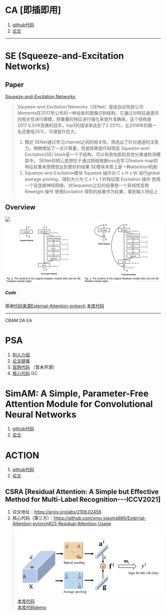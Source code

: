 # CA [即插即用]
1. [github代码](https://github.com/Andrew-Qibin/CoordAttention)
2. [论文](https://arxiv.org/abs/2103.02907)

***
# SE (Squeeze-and-Excitation Networks)
## Paper
[Squeeze-and-Excitation Networks](https://arxiv.org/pdf/1709.01507.pdf)
> Squeeze-and-Excitation Networks（SENet）是由自动驾驶公司Momenta在2017年公布的一种全新的图像识别结构，它通过对特征通道间的相关性进行建模，把重要的特征进行强化来提升准确率。这个结构是2017 ILSVR竞赛的冠军，top5的错误率达到了2.251%，比2016年的第一名还要低25%，可谓提升巨大。
> 1. 概述
> SENet通过学习channel之间的相关性，筛选出了针对通道的注意力，稍微增加了一点计算量，但是效果提升较明显
> Squeeze-and-Excitation(SE) block是一个子结构，可以有效地嵌到其他分类或检测模型中。
> SENet的核心思想在于通过网络根据loss去学习feature map的特征权重来使模型达到更好的结果
> SE模块本质上是一种attention机制
> 2. Squeeze-and-Excitation模块
> Squeeze 操作对 C x H x W 进行global average pooling，得到大小为 C x 1 x 1 的特征图
> Excitation 操作 使用一个全连接神经网络，对Sequeeze之后的结果做一个非线性变换
> Reweight 操作 使用Excitation 得到的结果作为权重，乘到输入特征上

## Overview
![](https://github.com/xmu-xiaoma666/External-Attention-pytorch/raw/master/img/SE.png)
![](SEAttention.png)

##### Code
感谢[代码来源External-Attention-pytorch](https://github.com/xmu-xiaoma666/External-Attention-pytorch#1-Depthwise-Separable-Convolution-Usage)
[本库代码](SEAttention.py)
***

CBAM
DA
EA

# PSA
1. [别人介绍](https://mp.weixin.qq.com/s/KwU3rj1kF4UemmtIXsrcng)
2. [论文链接](https://arxiv.org/pdf/2107.00782.pdf)
3. [官网代码](https://github.com/DeLightCMU/PSA) （暂未开源）
4. [核心代码](https://github.com/xmu-xiaoma666/External-Attention-pytorch/blob/master/attention/PolarizedSelfAttention.py)
GC
# SimAM: A Simple, Parameter-Free Attention Module for Convolutional Neural Networks
1. [github代码](https://github.com/ZjjConan/SimAM)
2. [论文](http://proceedings.mlr.press/v139/yang21o.html)

# ACTION
1. [github代码](https://github.com/V-Sense/ACTION-Net)
2. [论文](https://arxiv.org/abs/2103.07372)

## CSRA [Residual Attention: A Simple but Effective Method for Multi-Label Recognition---ICCV2021]
1. 论文地址：https://arxiv.org/abs/2108.02456
2. 核心代码（第三方）：https://github.com/xmu-xiaoma666/External-Attention-pytorch#23-Residual-Attention-Usage
> ![](ResidualAttention.png)<br/>
>[本库代码](ResidualAttention.py)<br/>
>[本库代码demo](../../../../test/cv/bases/attentions/test_ResidualAttention.py)